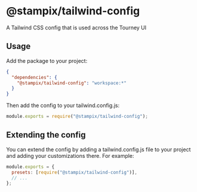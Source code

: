 # @stampix/tailwind-config

A Tailwind CSS config that is used across the Tourney UI

## Usage

Add the package to your project:

```json
{
  "dependencies": {
    "@stampix/tailwind-config": "workspace:*"
  }
}
```

Then add the config to your tailwind.config.js:

```javascript
module.exports = require("@stampix/tailwind-config");
```

## Extending the config

You can extend the config by adding a tailwind.config.js file to your project and adding your customizations there. For example:

```javascript
module.exports = {
  presets: [require("@stampix/tailwind-config")],
  // ...
};
```
